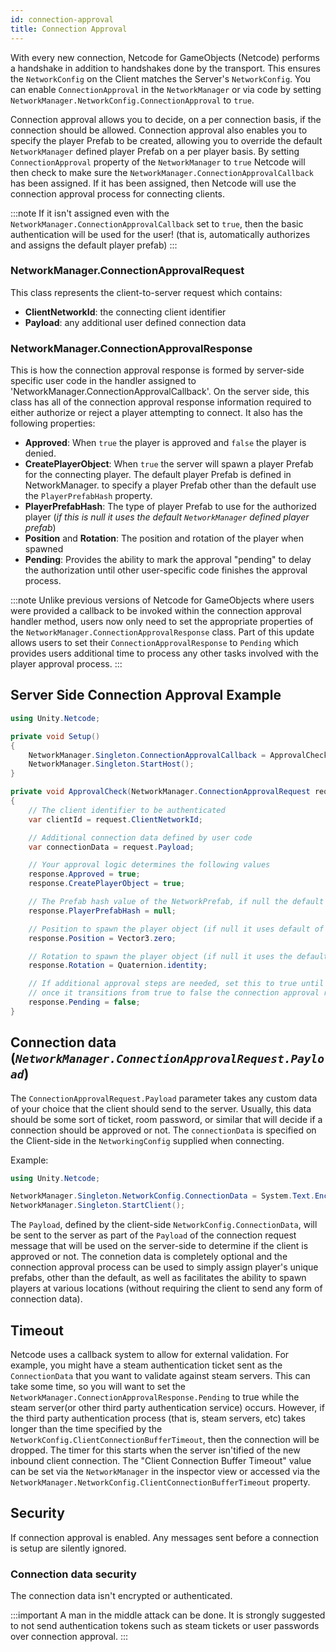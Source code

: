 ```yaml
---
id: connection-approval
title: Connection Approval
---
```


With every new connection,  Netcode for GameObjects (Netcode) performs a handshake in addition to handshakes done by the transport. This ensures the `NetworkConfig` on the Client matches the Server's `NetworkConfig`. You can enable `ConnectionApproval` in the `NetworkManager` or via code by setting `NetworkManager.NetworkConfig.ConnectionApproval` to `true`.

Connection approval allows you to decide, on a per connection basis, if the connection should be allowed. Connection approval also enables you to specify the player Prefab to be created, allowing you to override the default `NetworkManager` defined player Prefab on a per player basis. By setting `ConnectionApproval` property of the `NetworkManager` to `true` Netcode will then check to make sure the `NetworkManager.ConnectionApprovalCallback` has been assigned. If it has been assigned, then Netcode will use the connection approval process for connecting clients. 

:::note
If it isn't assigned even with the `NetworkManager.ConnectionApprovalCallback` set to `true`, then the basic authentication will be used for the user! (that is, automatically authorizes and assigns the default player prefab)
:::

### NetworkManager.ConnectionApprovalRequest

This class represents the client-to-server request which contains:
- **ClientNetworkId**: the connecting client identifier
- **Payload**: any additional user defined connection data

### NetworkManager.ConnectionApprovalResponse

This is how the connection approval response is formed by server-side specific user code in the handler assigned to 'NetworkManager.ConnectionApprovalCallback'. On the server side, this class has all of the connection approval response information required to either authorize or reject a player attempting to connect. It also has the following properties:
- **Approved**: When `true` the player is approved and `false` the player is denied.
- **CreatePlayerObject**: When `true` the server will spawn a player Prefab for the connecting player. The default player Prefab is defined in NetworkManager. to specify a player Prefab other than the default use the `PlayerPrefabHash` property.
- **PlayerPrefabHash**: The type of player Prefab to use for the authorized player (_if this is null it uses the default `NetworkManager` defined player prefab_)
- **Position** and **Rotation**: The position and rotation of the player when spawned
- **Pending**: Provides the ability to mark the approval "pending" to delay the authorization until other user-specific code finishes the approval process.

:::note
Unlike previous versions of Netcode for GameObjects where users were provided a callback to be invoked within the connection approval handler method, users now only need to set the appropriate properties of the `NetworkManager.ConnectionApprovalResponse` class.  Part of this update allows users to set their `ConnectionApprovalResponse` to `Pending` which provides users additional time to process any other tasks involved with the player approval process.
:::

## Server Side Connection Approval Example

```csharp
using Unity.Netcode;

private void Setup() 
{
    NetworkManager.Singleton.ConnectionApprovalCallback = ApprovalCheck;
    NetworkManager.Singleton.StartHost();
}

private void ApprovalCheck(NetworkManager.ConnectionApprovalRequest request, NetworkManager.ConnectionApprovalResponse response)
{
    // The client identifier to be authenticated
    var clientId = request.ClientNetworkId;

    // Additional connection data defined by user code
    var connectionData = request.Payload;

    // Your approval logic determines the following values
    response.Approved = true;
    response.CreatePlayerObject = true;

    // The Prefab hash value of the NetworkPrefab, if null the default NetworkManager player Prefab is used
    response.PlayerPrefabHash = null;

    // Position to spawn the player object (if null it uses default of Vector3.zero)
    response.Position = Vector3.zero;

    // Rotation to spawn the player object (if null it uses the default of Quaternion.identity)
    response.Rotation = Quaternion.identity;

    // If additional approval steps are needed, set this to true until the additional steps are complete
    // once it transitions from true to false the connection approval response will be processed.
    response.Pending = false;
}
```

## Connection data  (_`NetworkManager.ConnectionApprovalRequest.Payload`_)

The `ConnectionApprovalRequest.Payload` parameter takes any custom data of your choice that the client should send to the server. Usually, this data should be some sort of ticket, room password, or similar that will decide if a connection should be approved or not. The `connectionData` is specified on the Client-side in the `NetworkingConfig` supplied when connecting.

Example:

```csharp
using Unity.Netcode;

NetworkManager.Singleton.NetworkConfig.ConnectionData = System.Text.Encoding.ASCII.GetBytes("room password");
NetworkManager.Singleton.StartClient();
```

The `Payload`, defined by the client-side `NetworkConfig.ConnectionData`, will be sent to the server as part of the `Payload` of the connection request message that will be used on the server-side to determine if the client is approved or not.  The connetion data is completely optional and the connection approval process can be used to simply assign player's unique prefabs, other than the default, as well as facilitates the ability to spawn players at various locations (without requiring the client to send any form of connection data).

## Timeout

Netcode uses a callback system to allow for external validation. For example, you might have a steam authentication ticket sent as the `ConnectionData` that you want to validate against steam servers.  This can take some time, so you will want to set the `NetworkManager.ConnectionApprovalResponse.Pending` to true while the steam server(or other third party authentication service) occurs.  However, if the third party authentication process (that is, steam servers, etc) takes longer than the time specified by the `NetworkConfig.ClientConnectionBufferTimeout`, then the connection will be dropped.  The timer for this starts when the server isn'tified of the new inbound client connection. The "Client Connection Buffer Timeout" value can be set via the `NetworkManager` in the inspector view or accessed via the `NetworkManager.NetworkConfig.ClientConnectionBufferTimeout` property.

## Security

If connection approval is enabled. Any messages sent before a connection is setup are silently ignored.

### Connection data security

The connection data isn't encrypted or authenticated. 

:::important
A man in the middle attack can be done. It is strongly suggested to not send authentication tokens such as steam tickets or user passwords over connection approval.
:::
